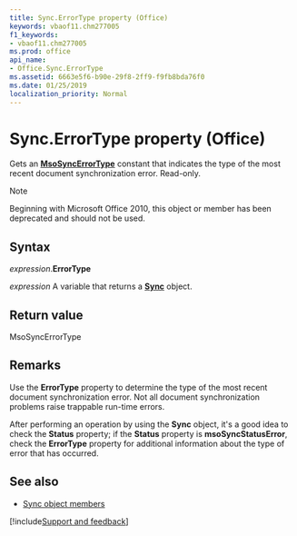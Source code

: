 ```yaml
---
title: Sync.ErrorType property (Office)
keywords: vbaof11.chm277005
f1_keywords:
- vbaof11.chm277005
ms.prod: office
api_name:
- Office.Sync.ErrorType
ms.assetid: 6663e5f6-b90e-29f8-2ff9-f9fb8bda76f0
ms.date: 01/25/2019
localization_priority: Normal
---
```



# Sync.ErrorType property (Office)

Gets an **[MsoSyncErrorType](office.msosyncerrortype.md)** constant that indicates the type of the most recent document synchronization error. Read-only.

> [!NOTE] 
> Beginning with Microsoft Office 2010, this object or member has been deprecated and should not be used.


## Syntax

_expression_.**ErrorType**

_expression_ A variable that returns a **[Sync](Office.Sync.md)** object.


## Return value

MsoSyncErrorType


## Remarks

Use the **ErrorType** property to determine the type of the most recent document synchronization error. Not all document synchronization problems raise trappable run-time errors. 

After performing an operation by using the **Sync** object, it's a good idea to check the **Status** property; if the **Status** property is **msoSyncStatusError**, check the **ErrorType** property for additional information about the type of error that has occurred.


## See also

- [Sync object members](overview/Library-Reference/sync-members-office.md)



[!include[Support and feedback](~/includes/feedback-boilerplate.md)]